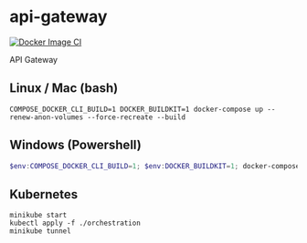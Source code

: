 # api-gateway

[![Docker Image CI](https://github.com/creative-hub-taass/api-gateway/actions/workflows/docker-image.yml/badge.svg)](https://github.com/creative-hub-taass/api-gateway/actions/workflows/docker-image.yml)

API Gateway

## Linux / Mac (bash)

```shell
COMPOSE_DOCKER_CLI_BUILD=1 DOCKER_BUILDKIT=1 docker-compose up --renew-anon-volumes --force-recreate --build
```

## Windows (Powershell)

```powershell
$env:COMPOSE_DOCKER_CLI_BUILD=1; $env:DOCKER_BUILDKIT=1; docker-compose up --renew-anon-volumes --force-recreate --build
```

## Kubernetes

```shell
minikube start
kubectl apply -f ./orchestration
minikube tunnel
```
